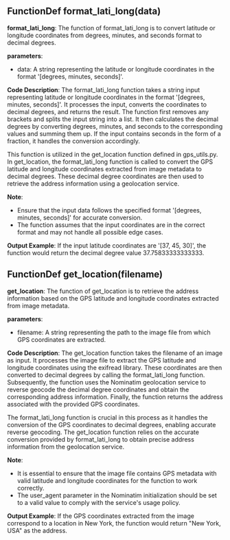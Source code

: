 ## FunctionDef format_lati_long(data)
**format_lati_long**: The function of format_lati_long is to convert latitude or longitude coordinates from degrees, minutes, and seconds format to decimal degrees.

**parameters**:
- data: A string representing the latitude or longitude coordinates in the format '[degrees, minutes, seconds]'.

**Code Description**:
The format_lati_long function takes a string input representing latitude or longitude coordinates in the format '[degrees, minutes, seconds]'. It processes the input, converts the coordinates to decimal degrees, and returns the result. The function first removes any brackets and splits the input string into a list. It then calculates the decimal degrees by converting degrees, minutes, and seconds to the corresponding values and summing them up. If the input contains seconds in the form of a fraction, it handles the conversion accordingly.

This function is utilized in the get_location function defined in gps_utils.py. In get_location, the format_lati_long function is called to convert the GPS latitude and longitude coordinates extracted from image metadata to decimal degrees. These decimal degree coordinates are then used to retrieve the address information using a geolocation service.

**Note**:
- Ensure that the input data follows the specified format '[degrees, minutes, seconds]' for accurate conversion.
- The function assumes that the input coordinates are in the correct format and may not handle all possible edge cases.

**Output Example**:
If the input latitude coordinates are '[37, 45, 30]', the function would return the decimal degree value 37.75833333333333.
## FunctionDef get_location(filename)
**get_location**: The function of get_location is to retrieve the address information based on the GPS latitude and longitude coordinates extracted from image metadata.

**parameters**:
- filename: A string representing the path to the image file from which GPS coordinates are extracted.

**Code Description**:
The get_location function takes the filename of an image as input. It processes the image file to extract the GPS latitude and longitude coordinates using the exifread library. These coordinates are then converted to decimal degrees by calling the format_lati_long function. Subsequently, the function uses the Nominatim geolocation service to reverse geocode the decimal degree coordinates and obtain the corresponding address information. Finally, the function returns the address associated with the provided GPS coordinates.

The format_lati_long function is crucial in this process as it handles the conversion of the GPS coordinates to decimal degrees, enabling accurate reverse geocoding. The get_location function relies on the accurate conversion provided by format_lati_long to obtain precise address information from the geolocation service.

**Note**:
- It is essential to ensure that the image file contains GPS metadata with valid latitude and longitude coordinates for the function to work correctly.
- The user_agent parameter in the Nominatim initialization should be set to a valid value to comply with the service's usage policy.

**Output Example**:
If the GPS coordinates extracted from the image correspond to a location in New York, the function would return "New York, USA" as the address.
